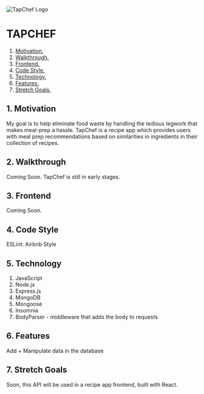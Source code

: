 ![TapChef Logo](https://i.imgur.com/XIFIH1Q.png)
# TAPCHEF

1. [ Motivation. ](#moti)
2. [ Walkthrough. ](#video)
3. [ Frontend. ](#ref)
4. [ Code Style. ](#style)
5. [ Technology. ](#tech)
6. [ Features. ](#now)
7. [ Stretch Goals. ](#stretch)

<a name="moti"></a>
## 1. Motivation

My goal is to help eliminate food waste by handling the tedious legwork that makes meal-prep a hassle. TapChef is a recipe app which provides users with meal prep recommendations based on similarities in ingredients in their collection of recipes.

<a name="video"></a>
## 2. Walkthrough

Coming Soon. TapChef is still in early stages.

<a name="ref"></a>
## 3. Frontend

Coming Soon.

<a name="style"></a>
## 4. Code Style

ESLint: Airbnb Style

<a name="tech"></a>
## 5. Technology

1. JavaScript
2. Node.js
3. Express.js
4. MongoDB
5. Mongoose
6. Insomnia
7. BodyParser - middleware that adds the body to requests

<a name="now"></a>
## 6. Features

Add + Manipulate data in the database

<a name="stretch"></a>
## 7. Stretch Goals

Soon, this API will be used in a recipe app frontend, built with React.
